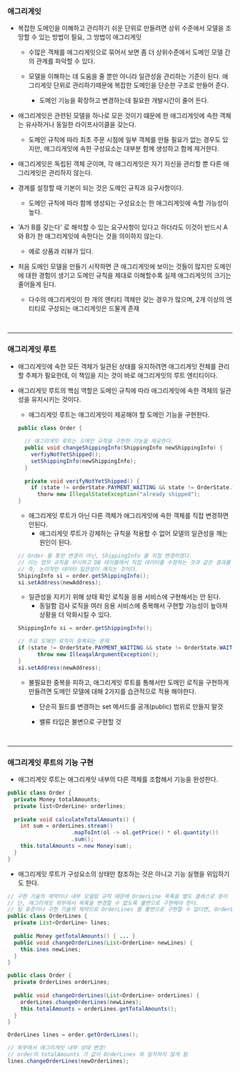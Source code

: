 ### 애그리게잇

- 복잡한 도메인을 이해하고 관리하기 쉬운 단위로 만들려면 상위 수준에서  모델을 조망할 수 있는 방법이 필요, 그 방법이 애그리게잇

  - 수많은 객체를 애그리게잇으로 묶어서 보면 좀 더 상위수준에서 도메인 모델 간의 관계를 파악할 수 있다.

    

  - 모델을 이해하는 데 도움을 줄 뿐만 아니라 일관성을 관리하는 기준이 된다. 애그리게잇 단위로 관리하기때문에 복잡한 도메인을 단순한 구조로 만들어 준다.

    - 도메인 기능을 확장하고 변경하는데 필요한 개발시간이 줄어 든다.

      

- 애그리게잇은 관련된 모델을 하나로 모은 것이기 떄문에 한 애그리게잇에 속한 객체는 유사하거나 동일한 라이프사이클을 갖는다.

  - 도메인 규칙에 따라 최초 주문 시점에 일부 객체를 만들 필요가 없는 경우도 있지만, 애그리게잇에 속한 구성요소는 대부분 함께 생성하고 함께  제거한다.

    

- 애그리게잇은 독립된 객체 군이며, 각 애그리게잇은 자기 자신을 관리할 뿐 다른 애그리게잇은 관리하지 않는다.

  

- 경계를 설정할 때 기본이 되는 것은 도메인 규칙과 요구사항이다.

  - 도메인 규칙에 따라 함께 생성되는 구성요소는 한 애그리게잇에 속할 가능성이 높다.

    

- 'A가 B를 갖는다' 로 해석할 수 있는 요구사항이 있다고 하더라도 이것이 반드시 A와 B가 한 애그리게잇에 속한다는 것을 의미하지 않는다.

  - 예로 상품과 리뷰가 있다.

    

- 처음 도메인 모델을 만들기 시작하면 큰 애그리게잇에 보이는 것들이 많지만 도메인에 대한 경험이 생기고 도메인 규칙을 제대로 이해할수록 실제 애그리게잇의 크기는 줄어들게 된다.

  - 다수의 애그리게잇이 한 개의 엔티티 객체만 갖는 경우가 많으며, 2개 이상의 엔티티로 구성되는 애그리게잇은 드물게 존재

<br>

***

### 애그리게잇 루트

- 애그리게잇에 속한 모든 객체가 일관된 상태를 유지하려면 애그리게잇 전체를 관리할 주체가 필요한데, 이 책임을 지는 것이 바로 애그리게잇의 루트 엔티티이다.

  

- 애그리게잇 루트의 핵심 역할은 도메인 규칙에 따라 애그리게잇에 속한 객체의 일관성을 유지시키는 것이다.

  - 애그리게잇 루트는 애그리게잇이 제공해야 할 도메인 기능을 구현한다.

  ```java
  public class Order {
    
    // 애그리게잇 루트는 도메인 규칙을 구현한 기능을 제공한다.
    public void changeShippingInfo(ShippingInfo newShippingInfo) {
      verfiyNotYetShipped();
      setShippingInfo(newShippingInfo);
    }
    
    private void verifyNotYetShipped() {
      if (state != orderState.PAYMENT_WAITING && state != OrderState.WAITING)
        thorw new IllegalStateException("already shipped");
  }
  ```

  

  - 애그리게잇 루트가 아닌 다른 객체가 애그리게잇에 속한 객체를 직접 변경하면 안된다. 
    - 애그리게잇 루트가 강제하는 규칙을 적용할 수 없어 모델의 일관성을 깨는 원인이 된다.

  ```java
  // Order 를 통한 변경이 아닌, ShippingInfo 를 직접 변경하였다.
  // 이는 업무 규칙을 무시하고 DB 테이블에서 직접 데이터를 수정하는 것과 같은 결과를 만든다.
  // 즉, 논리적인 데이터 일관성이 깨지는 것이다.
  ShipingInfo si = order.getShippingInfo();
  si.setAddress(newAddress);
  ```

  

  - 일관성을 지키기 위해 상태 확인 로직을 응용 서비스에 구현해서는 안 된다.
    - 동일함 검사 로직을 여러 응용 서비스에 중복해서 구현할 가능성이 높아져 상황을 더 악화시킬 수 있다.

  ```java
  ShippingInfo si = order.getShippingInfo();
  
  // 주요 도메인 로직이 중복되는 문제
  if (state != OrderState.PAYMENT_WAITING && state != OrderState.WAITING) {
    	throw new IlleagalArgumentException();
  }
  si.setAddress(newAddress);
  ```

  

  - 불필요한 중복을 피하고, 애그리게잇 루트를 통해서만 도메인 로직을 구현하게 만들려면 도메인 모델에 대해 2가지를 습관적으로 적용 해야한다.

    - 단순히 필드를 변경하는 set 메서드를 공개(public) 범위로 만들지 말것

      

    - 밸류 타입은 불변으로 구현할 것

<br>

***

### 애그리게잇 루트의 기능 구현

- 애그리게잇 루트는 애그리게잇 내부의 다른 객체를 조합해서 기능을 완성한다. 

```java
public class Order {
  private Money totalAmounts;
  private list<OrderLine> orderlines;
  
  private void calculateTotalAmounts() {
    int sum = orderLines.stream()
      				.mapToInt(ol -> ol.getPrice() * ol.quantity())
      				.sum();
    this.totalAmounts =.new Money(sum);
  }
}
```



- 애그리게잇 루트가 구성요소의 상태만 참조하는 것은 아니고 기능 실행을 위임하기도  한다.

```java
// 구현 기술의 제약이나 내부 모델링 규칙 때문에 OrderLine 목록을 별도 클래스로 분리
// 단, 애그리게잇 외부에서 목록을 변경할 수 없도록 불변으로 구현해야 한다.
// 팀 표준이나 구현 기술의 제약으로 OrderLines 를 불변으로 구현할 수 없다면, OrderLines 의 변경 기능을 패키지나 protected 범위로 한정해서 외부에서 실행하 ㄹ수 없도록 제한하는 방법이 있다.
public class OrderLines {
  private List<OrderLine> lines;
  
  public Money getTotalAmounts() { ... }
  public void changeOrderLines(List<OrderLine> newLines) {
    this.ines newLines;
  }
}
```

```java
public class Order {
  private OrderLines orderLines;
  
  public void changeOrderLines(List<OrderLine> orderLines) {
    orderLines.changeOrderLines(newLines);
    this.totalAmounts = orderLines.getTotalAmounts();
  }
}
```

```java
OrderLines lines = order.getOrderLines();

// 외부에서 애그리게잇 내부 상태 변경!
// order의 totalAmounts 가 값이 OrderLines 와 일치하지 않게 됨
lines.changeOrderLines(newOrderLines);
```



